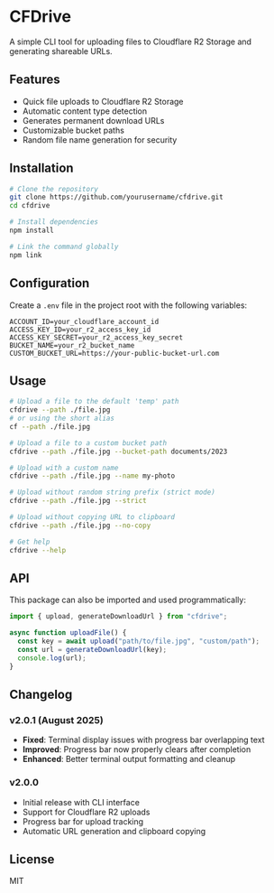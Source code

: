 # CFDrive

A simple CLI tool for uploading files to Cloudflare R2 Storage and generating shareable URLs.

## Features

- Quick file uploads to Cloudflare R2 Storage
- Automatic content type detection
- Generates permanent download URLs
- Customizable bucket paths
- Random file name generation for security

## Installation

```bash
# Clone the repository
git clone https://github.com/yourusername/cfdrive.git
cd cfdrive

# Install dependencies
npm install

# Link the command globally
npm link
```

## Configuration

Create a `.env` file in the project root with the following variables:

```
ACCOUNT_ID=your_cloudflare_account_id
ACCESS_KEY_ID=your_r2_access_key_id
ACCESS_KEY_SECRET=your_r2_access_key_secret
BUCKET_NAME=your_r2_bucket_name
CUSTOM_BUCKET_URL=https://your-public-bucket-url.com
```

## Usage

```bash
# Upload a file to the default 'temp' path
cfdrive --path ./file.jpg
# or using the short alias
cf --path ./file.jpg

# Upload a file to a custom bucket path
cfdrive --path ./file.jpg --bucket-path documents/2023

# Upload with a custom name
cfdrive --path ./file.jpg --name my-photo

# Upload without random string prefix (strict mode)
cfdrive --path ./file.jpg --strict

# Upload without copying URL to clipboard
cfdrive --path ./file.jpg --no-copy

# Get help
cfdrive --help
```

## API

This package can also be imported and used programmatically:

```javascript
import { upload, generateDownloadUrl } from "cfdrive";

async function uploadFile() {
  const key = await upload("path/to/file.jpg", "custom/path");
  const url = generateDownloadUrl(key);
  console.log(url);
}
```

## Changelog

### v2.0.1 (August 2025)
- **Fixed**: Terminal display issues with progress bar overlapping text
- **Improved**: Progress bar now properly clears after completion
- **Enhanced**: Better terminal output formatting and cleanup

### v2.0.0
- Initial release with CLI interface
- Support for Cloudflare R2 uploads
- Progress bar for upload tracking
- Automatic URL generation and clipboard copying

## License

MIT
